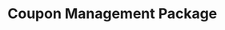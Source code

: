 # Coupon Management Package

[//]: # ()
[//]: # ([![Unit Tests]&#40;https://github.com/fruitcake/php-cors/actions/workflows/run-tests.yml/badge.svg&#41;]&#40;https://github.com/fruitcake/php-cors/actions&#41;)

[//]: # ([![PHPStan Level 9]&#40;https://img.shields.io/badge/PHPStan-Level%209-blue&#41;]&#40;https://github.com/fruitcake/php-cors/actions&#41;)

[//]: # ([![Code Coverage]&#40;https://img.shields.io/badge/CodeCoverage-100%25-brightgreen&#41;]&#40;https://github.com/fruitcake/php-cors/actions/workflows/run-coverage.yml&#41;)

[//]: # ([![Packagist License]&#40;https://poser.pugx.org/fruitcake/php-cors/license.png&#41;]&#40;http://choosealicense.com/licenses/mit/&#41;)

[//]: # ([![Latest Stable Version]&#40;https://poser.pugx.org/fruitcake/php-cors/version.png&#41;]&#40;https://packagist.org/packages/fruitcake/php-cors&#41;)

[//]: # ([![Total Downloads]&#40;https://poser.pugx.org/fruitcake/php-cors/d/total.png&#41;]&#40;https://packagist.org/packages/fruitcake/php-cors&#41;)

[//]: # ([![Fruitcake]&#40;https://img.shields.io/badge/Powered%20By-Fruitcake-b2bc35.svg&#41;]&#40;https://fruitcake.nl/&#41;)

[//]: # ()
[//]: # (Library and middleware enabling cross-origin resource sharing for your)

[//]: # (http-{foundation,kernel} using application. It attempts to implement the)

[//]: # ([W3C Recommendation] for cross-origin resource sharing.)

[//]: # ()
[//]: # ([W3C Recommendation]: http://www.w3.org/TR/cors/)

[//]: # ()
[//]: # (> Note: This is a standalone fork of https://github.com/asm89/stack-cors and is compatible with the options for CorsService.)

[//]: # (## Installation)

[//]: # ()
[//]: # (Require `fruitcake/php-cors` using composer.)

[//]: # ()
[//]: # (## Usage)

[//]: # ()
[//]: # (This package can be used as a library. You can use it in your framework using:)

[//]: # ()
[//]: # ( - [Stack middleware]&#40;http://stackphp.com/&#41;: https://github.com/asm89/stack-cors)

[//]: # ( - [Laravel]&#40;https://laravel.com&#41;: https://github.com/fruitcake/laravel-cors)

[//]: # ( )
[//]: # ()
[//]: # (### Options)

[//]: # ()
[//]: # (| Option                 | Description                                                | Default value |)

[//]: # (|------------------------|------------------------------------------------------------|---------------|)

[//]: # (| allowedMethods         | Matches the request method.                                | `[]`          |)

[//]: # (| allowedOrigins         | Matches the request origin.                                | `[]`          |)

[//]: # (| allowedOriginsPatterns | Matches the request origin with `preg_match`.              | `[]`          |)

[//]: # (| allowedHeaders         | Sets the Access-Control-Allow-Headers response header.     | `[]`          |)

[//]: # (| exposedHeaders         | Sets the Access-Control-Expose-Headers response header.    | `[]`          |)

[//]: # (| maxAge                 | Sets the Access-Control-Max-Age response header.           | `0`           |)

[//]: # (| supportsCredentials    | Sets the Access-Control-Allow-Credentials header.          | `false`       |)

[//]: # ()
[//]: # (The _allowedMethods_ and _allowedHeaders_ options are case-insensitive.)

[//]: # ()
[//]: # (You don't need to provide both _allowedOrigins_ and _allowedOriginsPatterns_. If one of the strings passed matches, it is considered a valid origin. A wildcard in allowedOrigins will be converted to a pattern.)

[//]: # ()
[//]: # (If `['*']` is provided to _allowedMethods_, _allowedOrigins_ or _allowedHeaders_ all methods / origins / headers are allowed.)

[//]: # ()
[//]: # (> Note: Allowing a single static origin will improve cacheability.)

[//]: # ()
[//]: # (### Example: using the library)

[//]: # ()
[//]: # (```php)

[//]: # (<?php)

[//]: # ()
[//]: # (use Fruitcake\Cors\CorsService;)

[//]: # ()
[//]: # ($cors = new CorsService&#40;[)

[//]: # (    'allowedHeaders'         => ['x-allowed-header', 'x-other-allowed-header'],)

[//]: # (    'allowedMethods'         => ['DELETE', 'GET', 'POST', 'PUT'],)

[//]: # (    'allowedOrigins'         => ['http://localhost', 'https://*.example.com'],)

[//]: # (    'allowedOriginsPatterns' => ['/localhost:\d/'],)

[//]: # (    'exposedHeaders'         => ['Content-Encoding'],)

[//]: # (    'maxAge'                 => false,)

[//]: # (    'supportsCredentials'    => false,)

[//]: # (]&#41;;)

[//]: # ()
[//]: # ($cors->addActualRequestHeaders&#40;Response $response, $origin&#41;;)

[//]: # ($cors->handlePreflightRequest&#40;Request $request&#41;;)

[//]: # ($cors->isActualRequestAllowed&#40;Request $request&#41;;)

[//]: # ($cors->isCorsRequest&#40;Request $request&#41;;)

[//]: # ($cors->isPreflightRequest&#40;Request $request&#41;;)

[//]: # (```)

[//]: # ()
[//]: # (## License)

[//]: # ()
[//]: # (Released under the MIT License, see [LICENSE]&#40;LICENSE&#41;.)

[//]: # ()
[//]: # (> This package is split-off from https://github.com/asm89/stack-cors and developed as stand-alone library since 2022)
